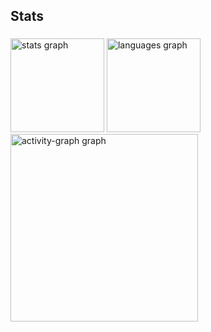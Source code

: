 <h2 align="left">Stats</h2>

###

<div align="left">
  <img src="https://github-readme-stats.vercel.app/api?username=henrique1178&hide_title=false&hide_rank=false&show_icons=true&include_all_commits=true&count_private=true&disable_animations=false&theme=dracula&locale=en&hide_border=false&order=1" height="150" alt="stats graph"  />
  <img src="https://github-readme-stats.vercel.app/api/top-langs?username=henrique1178&locale=en&hide_title=false&layout=compact&card_width=320&langs_count=5&theme=dracula&hide_border=false&order=2" height="150" alt="languages graph"  />
  <img src="https://github-readme-activity-graph.vercel.app/graph?username=henrique1178&radius=16&theme=dracula&area=true&order=5" height="300" alt="activity-graph graph"  />
</div>

###
